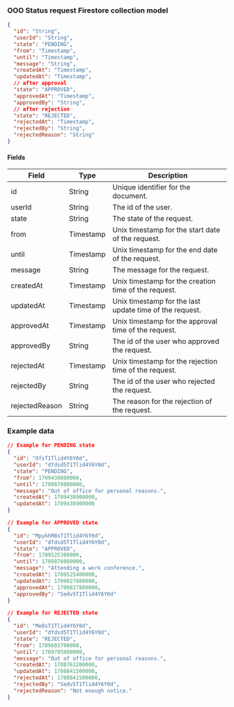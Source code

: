 ### OOO Status request Firestore collection model

```json
{
  "id": "String",
  "userId": "String",
  "state": "PENDING",
  "from": "Timestamp",
  "until": "Timestamp",
  "message": "String",
  "createdAt": "Timestamp",
  "updatedAt": "Timestamp",
  // after approval
  "state": "APPROVED",
  "approvedAt": "Timestamp",
  "approvedBy": "String",
  // after rejection
  "state": "REJECTED",
  "rejectedAt": "Timestamp",
  "rejectedBy": "String",
  "rejectedReason": "String"
}
```

#### Fields

| Field          | Type      | Description                                             |
| -------------- | --------- | ------------------------------------------------------- |
| id             | String    | Unique identifier for the document.                     |
| userId         | String    | The id of the user.                                     |
| state          | String    | The state of the request.                               |
| from           | Timestamp | Unix timestamp for the start date of the request.       |
| until          | Timestamp | Unix timestamp for the end date of the request.         |
| message        | String    | The message for the request.                            |
| createdAt      | Timestamp | Unix timestamp for the creation time of the request.    |
| updatedAt      | Timestamp | Unix timestamp for the last update time of the request. |
| approvedAt     | Timestamp | Unix timestamp for the approval time of the request.    |
| approvedBy     | String    | The id of the user who approved the request.            |
| rejectedAt     | Timestamp | Unix timestamp for the rejection time of the request.   |
| rejectedBy     | String    | The id of the user who rejected the request.            |
| rejectedReason | String    | The reason for the rejection of the request.            |

### Example data

```json
// Example for PENDING state
{
  "id": "OfsT1Tlid4Y6Y0d",
  "userId": "dfdsd5T1Tlid4Y6Y0d",
  "state": "PENDING",
  "from": 1709438800000,
  "until": 1709870800000,
  "message": "Out of office for personal reasons.",
  "createdAt": 1709438900000,
  "updatedAt": 1709438900000
}

// Example for APPROVED state
{
  "id": "MpykhM8sT1Tlid4Y6Y0d",
  "userId": "dfdsd5T1Tlid4Y6Y0d",
  "state": "APPROVED",
  "from": 1709525300000,
  "until": 1709870800000,
  "message": "Attending a work conference.",
  "createdAt": 1709525400000,
  "updatedAt": 1709827800000,
  "approvedAt": 1709827800000,
  "approvedBy": "Sedv5T1Tlid4Y6Y0d"
}

// Example for REJECTED state
{
  "id": "Me8sT1Tlid4Y6Y0d",
  "userId": "dfdsd5T1Tlid4Y6Y0d",
  "state": "REJECTED",
  "from": 1709603700000,
  "until": 1709785600000,
  "message": "Out of office for personal reasons.",
  "createdAt": 1708763200000,
  "updatedAt": 1708841500000,
  "rejectedAt": 1708841500000,
  "rejectedBy": "Sedv5T1Tlid4Y6Y0d",
  "rejectedReason": "Not enough notice."
}

```
